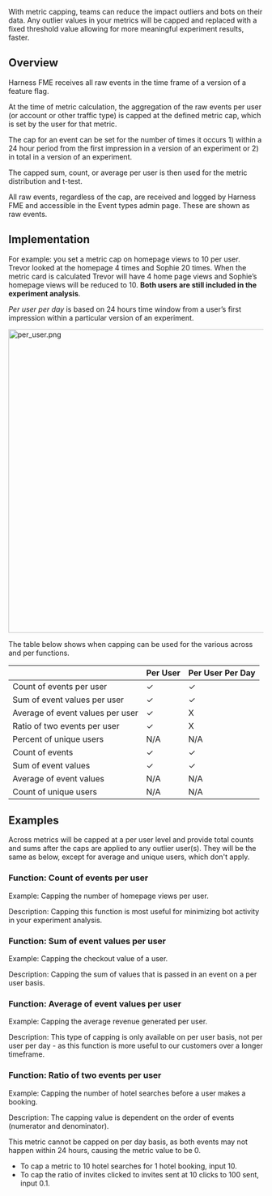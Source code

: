 With metric capping, teams can reduce the impact outliers and bots on their data. Any outlier values in your metrics will be capped and replaced with a fixed threshold value allowing for more meaningful experiment results, faster.

## Overview

Harness FME receives all raw events in the time frame of a version of a feature flag.

At the time of metric calculation, the aggregation of the raw events per user (or account or other traffic type) is capped at the defined metric cap, which is set by the user for that metric.

The cap for an event can be set for the number of times it occurs 1) within a 24 hour period from the first impression in a version of an experiment or 2) in total in a version of an experiment.

The capped sum, count, or average per user is then used for the metric distribution and t-test.

All raw events, regardless of the cap, are received and logged by Harness FME and accessible in the Event types admin page. These are shown as raw events.

## Implementation

For example: you set a metric cap on homepage views to 10 per user. Trevor looked at the homepage 4 times and Sophie 20 times. When the metric card is calculated Trevor will have 4 home page views and Sophie’s homepage views will be reduced to 10. **Both users are still included in the experiment analysis**.

*Per user per day* is based on 24 hours time window from a user’s first impression within a particular version of an experiment.

<img src="https://help.split.io/hc/article_attachments/360019398752" alt="per_user.png" width="600" />

The table below shows when capping can be used for the various across and per functions.

|                                  | Per User | Per User Per Day |
|----------------------------------|----------|------------------|
| Count of events per user         | &check;  | &check;          |
| Sum of event values per user     | &check;  | &check;          |
| Average of event values per user | &check;  | X                |
| Ratio of two events per user     | &check;  | X                |
| Percent of unique users          | N/A      | N/A              |
| Count of events                  | &check;  | &check;          |
| Sum of event values              | &check;  | &check;          |
| Average of event values          | N/A      | N/A              |
| Count of unique users            | N/A      | N/A              |

## Examples

Across metrics will be capped at a per user level and provide total counts and sums after the caps are applied to any outlier user(s). They will be the same as below, except for average and unique users, which don't apply.

### Function: Count of events per user

Example: Capping the number of homepage views per user.

Description: Capping this function is most useful for minimizing bot activity in your experiment analysis.

### Function: Sum of event values per user

Example: Capping the checkout value of a user.

Description: Capping the sum of values that is passed in an event on a per user basis.

### Function: Average of event values per user

Example: Capping the average revenue generated per user.

Description: This type of capping is only available on per user basis, not per user per day - as this function is more useful to our customers over a longer timeframe.

### Function: Ratio of two events per user

Example: Capping the number of hotel searches before a user makes a booking.

Description: The capping value is dependent on the order of events (numerator and denominator).

This metric cannot be capped on per day basis, as both events may not happen within 24 hours, causing the metric value to be 0.

* To cap a metric to 10 hotel searches for 1 hotel booking, input 10.
* To cap the ratio of invites clicked to invites sent at 10 clicks to 100 sent, input 0.1.